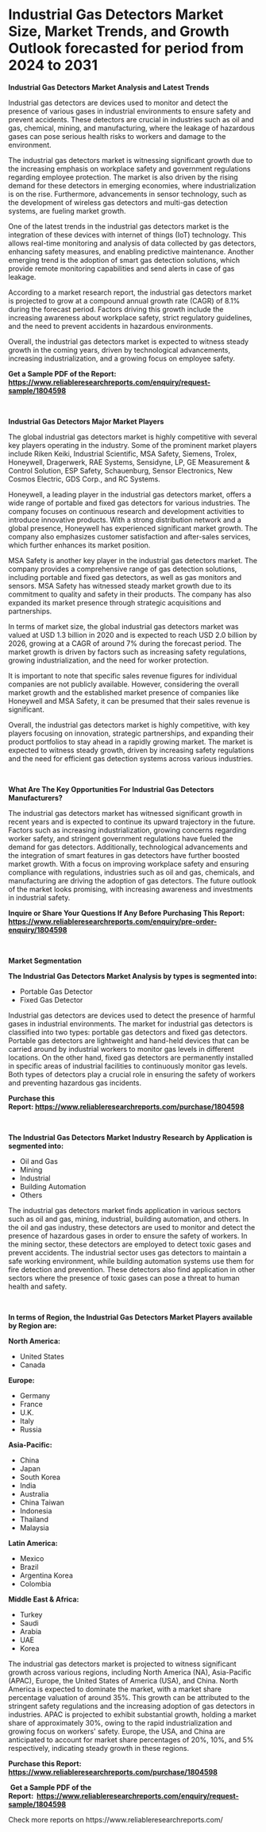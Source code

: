 <p><h1>Industrial Gas Detectors Market Size, Market Trends, and Growth Outlook forecasted for period from 2024 to 2031</h1></p><p><strong>Industrial Gas Detectors Market Analysis and Latest Trends</strong></p>
<p><p>Industrial gas detectors are devices used to monitor and detect the presence of various gases in industrial environments to ensure safety and prevent accidents. These detectors are crucial in industries such as oil and gas, chemical, mining, and manufacturing, where the leakage of hazardous gases can pose serious health risks to workers and damage to the environment.</p><p>The industrial gas detectors market is witnessing significant growth due to the increasing emphasis on workplace safety and government regulations regarding employee protection. The market is also driven by the rising demand for these detectors in emerging economies, where industrialization is on the rise. Furthermore, advancements in sensor technology, such as the development of wireless gas detectors and multi-gas detection systems, are fueling market growth.</p><p>One of the latest trends in the industrial gas detectors market is the integration of these devices with internet of things (IoT) technology. This allows real-time monitoring and analysis of data collected by gas detectors, enhancing safety measures, and enabling predictive maintenance. Another emerging trend is the adoption of smart gas detection solutions, which provide remote monitoring capabilities and send alerts in case of gas leakage.</p><p>According to a market research report, the industrial gas detectors market is projected to grow at a compound annual growth rate (CAGR) of 8.1% during the forecast period. Factors driving this growth include the increasing awareness about workplace safety, strict regulatory guidelines, and the need to prevent accidents in hazardous environments.</p><p>Overall, the industrial gas detectors market is expected to witness steady growth in the coming years, driven by technological advancements, increasing industrialization, and a growing focus on employee safety.</p></p>
<p><strong>Get a Sample PDF of the Report:&nbsp; <a href="https://www.reliableresearchreports.com/enquiry/request-sample/1804598">https://www.reliableresearchreports.com/enquiry/request-sample/1804598</a></strong></p>
<p>&nbsp;</p>
<p><strong>Industrial Gas Detectors Major Market Players</strong></p>
<p><p>The global industrial gas detectors market is highly competitive with several key players operating in the industry. Some of the prominent market players include Riken Keiki, Industrial Scientific, MSA Safety, Siemens, Trolex, Honeywell, Dragerwerk, RAE Systems, Sensidyne, LP, GE Measurement & Control Solution, ESP Safety, Schauenburg, Sensor Electronics, New Cosmos Electric, GDS Corp., and RC Systems.</p><p>Honeywell, a leading player in the industrial gas detectors market, offers a wide range of portable and fixed gas detectors for various industries. The company focuses on continuous research and development activities to introduce innovative products. With a strong distribution network and a global presence, Honeywell has experienced significant market growth. The company also emphasizes customer satisfaction and after-sales services, which further enhances its market position.</p><p>MSA Safety is another key player in the industrial gas detectors market. The company provides a comprehensive range of gas detection solutions, including portable and fixed gas detectors, as well as gas monitors and sensors. MSA Safety has witnessed steady market growth due to its commitment to quality and safety in their products. The company has also expanded its market presence through strategic acquisitions and partnerships.</p><p>In terms of market size, the global industrial gas detectors market was valued at USD 1.3 billion in 2020 and is expected to reach USD 2.0 billion by 2026, growing at a CAGR of around 7% during the forecast period. The market growth is driven by factors such as increasing safety regulations, growing industrialization, and the need for worker protection.</p><p>It is important to note that specific sales revenue figures for individual companies are not publicly available. However, considering the overall market growth and the established market presence of companies like Honeywell and MSA Safety, it can be presumed that their sales revenue is significant.</p><p>Overall, the industrial gas detectors market is highly competitive, with key players focusing on innovation, strategic partnerships, and expanding their product portfolios to stay ahead in a rapidly growing market. The market is expected to witness steady growth, driven by increasing safety regulations and the need for efficient gas detection systems across various industries.</p></p>
<p>&nbsp;</p>
<p><strong>What Are The Key Opportunities For Industrial Gas Detectors Manufacturers?</strong></p>
<p><p>The industrial gas detectors market has witnessed significant growth in recent years and is expected to continue its upward trajectory in the future. Factors such as increasing industrialization, growing concerns regarding worker safety, and stringent government regulations have fueled the demand for gas detectors. Additionally, technological advancements and the integration of smart features in gas detectors have further boosted market growth. With a focus on improving workplace safety and ensuring compliance with regulations, industries such as oil and gas, chemicals, and manufacturing are driving the adoption of gas detectors. The future outlook of the market looks promising, with increasing awareness and investments in industrial safety.</p></p>
<p><strong>Inquire or Share Your Questions If Any Before Purchasing This Report: <a href="https://www.reliableresearchreports.com/enquiry/pre-order-enquiry/1804598">https://www.reliableresearchreports.com/enquiry/pre-order-enquiry/1804598</a></strong></p>
<p>&nbsp;</p>
<p><strong>Market Segmentation</strong></p>
<p><strong>The Industrial Gas Detectors Market Analysis by types is segmented into:</strong></p>
<p><ul><li>Portable Gas Detector</li><li>Fixed Gas Detector</li></ul></p>
<p><p>Industrial gas detectors are devices used to detect the presence of harmful gases in industrial environments. The market for industrial gas detectors is classified into two types: portable gas detectors and fixed gas detectors. Portable gas detectors are lightweight and hand-held devices that can be carried around by industrial workers to monitor gas levels in different locations. On the other hand, fixed gas detectors are permanently installed in specific areas of industrial facilities to continuously monitor gas levels. Both types of detectors play a crucial role in ensuring the safety of workers and preventing hazardous gas incidents.</p></p>
<p><strong>Purchase this Report:&nbsp;<a href="https://www.reliableresearchreports.com/purchase/1804598">https://www.reliableresearchreports.com/purchase/1804598</a></strong></p>
<p>&nbsp;</p>
<p><strong>The Industrial Gas Detectors Market Industry Research by Application is segmented into:</strong></p>
<p><ul><li>Oil and Gas</li><li>Mining</li><li>Industrial</li><li>Building Automation</li><li>Others</li></ul></p>
<p><p>The industrial gas detectors market finds application in various sectors such as oil and gas, mining, industrial, building automation, and others. In the oil and gas industry, these detectors are used to monitor and detect the presence of hazardous gases in order to ensure the safety of workers. In the mining sector, these detectors are employed to detect toxic gases and prevent accidents. The industrial sector uses gas detectors to maintain a safe working environment, while building automation systems use them for fire detection and prevention. These detectors also find application in other sectors where the presence of toxic gases can pose a threat to human health and safety.</p></p>
<p>&nbsp;</p>
<p><strong>In terms of Region, the Industrial Gas Detectors Market Players available by Region are:</strong></p>
<p>
    <p> <strong> North America: </strong>
        <ul>
            <li>United States</li>
            <li>Canada</li>
        </ul>
        </p> 
    <p> <strong> Europe: </strong>
        <ul>
            <li>Germany</li>
            <li>France</li>
            <li>U.K.</li>
            <li>Italy</li>
            <li>Russia</li>
        </ul>
        </p> 
    <p> <strong> Asia-Pacific: </strong>
        <ul>
            <li>China</li>
            <li>Japan</li>
            <li>South Korea</li>
            <li>India</li>
            <li>Australia</li>
            <li>China Taiwan</li>
            <li>Indonesia</li>
            <li>Thailand</li>
            <li>Malaysia</li>
        </ul>
        </p> 
    <p> <strong> Latin America: </strong>
        <ul>
            <li>Mexico</li>
            <li>Brazil</li>
            <li>Argentina Korea</li>
            <li>Colombia</li>
        </ul>
        </p> 
    <p> <strong> Middle East & Africa: </strong>
        <ul>
            <li>Turkey</li>
            <li>Saudi</li>
            <li>Arabia</li>
            <li>UAE</li>
            <li>Korea</li>
        </ul>
    </p>
    </p>
<p><p>The industrial gas detectors market is projected to witness significant growth across various regions, including North America (NA), Asia-Pacific (APAC), Europe, the United States of America (USA), and China. North America is expected to dominate the market, with a market share percentage valuation of around 35%. This growth can be attributed to the stringent safety regulations and the increasing adoption of gas detectors in industries. APAC is projected to exhibit substantial growth, holding a market share of approximately 30%, owing to the rapid industrialization and growing focus on workers' safety. Europe, the USA, and China are anticipated to account for market share percentages of 20%, 10%, and 5% respectively, indicating steady growth in these regions.</p></p>
<p><strong>Purchase this Report: <a href="https://www.reliableresearchreports.com/purchase/1804598">https://www.reliableresearchreports.com/purchase/1804598</a></strong></p>
<p>&nbsp;<strong>Get a Sample PDF of the Report:&nbsp;&nbsp;<a href="https://www.reliableresearchreports.com/enquiry/request-sample/1804598">https://www.reliableresearchreports.com/enquiry/request-sample/1804598</a></strong></p>
<p><strong></strong></p>
<p>Check more reports on https://www.reliableresearchreports.com/</p>